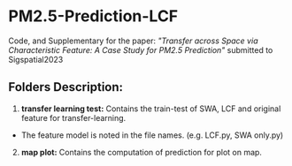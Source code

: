 # PM2.5-Prediction-LCF
Code, and Supplementary for the paper: _"Transfer across Space via Characteristic Feature: A Case Study for PM2.5 Prediction"_ submitted to Sigspatial2023

## Folders Description:
1. **transfer learning test:** Contains the train-test of SWA, LCF and original feature for transfer-learning.
  * The feature model is noted in the file names. (e.g. LCF.py, SWA only.py)
2. **map plot:** Contains the computation of prediction for plot on map.
